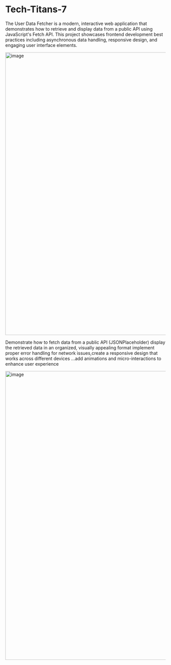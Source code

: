 # Tech-Titans-7

The User Data Fetcher is a modern, interactive web application that demonstrates how to retrieve and display data from a public API using JavaScript's Fetch API. This project showcases frontend development best practices including asynchronous data handling, responsive design, and engaging user interface elements.


<img width="1447" height="887" alt="image" src="https://github.com/user-attachments/assets/d04988e2-2d50-47a6-8fc9-3a55afb92f40" />

Demonstrate how to fetch data from a public API (JSONPlaceholder) display the retrieved data in an organized, visually appealing format implement proper error handling for network issues,create a responsive design that works across different devices ...add animations and micro-interactions to enhance user experience

<img width="1187" height="906" alt="image" src="https://github.com/user-attachments/assets/5473d69f-67d1-45b2-90b4-a8b95a601e6e" />

